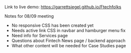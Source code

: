 Link to live demo: https://garrettsiegel.github.io/Ftechfolks

Notes for 08/09 meeting
- No responsive CSS has been created yet
- Needs active link CSS in navbar and hamburger menu fix
- Need info for Services page
- Questions about Fintech News page / backend approach
- What other content will be needed for Case Studies page
